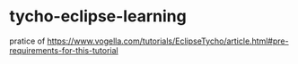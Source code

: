 # tycho-eclipse-learning
pratice of https://www.vogella.com/tutorials/EclipseTycho/article.html#pre-requirements-for-this-tutorial
